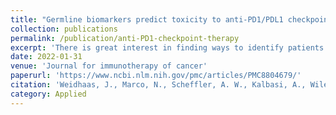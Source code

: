 ```yaml
---
title: "Germline biomarkers predict toxicity to anti-PD1/PDL1 checkpoint therapy"
collection: publications
permalink: /publication/anti-PD1-checkpoint-therapy
excerpt: 'There is great interest in finding ways to identify patients who will develop toxicity to cancer therapies. This has become especially pressing in the era of immune therapy, where toxicity can be long-lasting and life-altering, and primarily comes in the form of immune-related adverse effects (irAEs). Treatment with the first drugs in this class, anti-programmed death 1 (anti-PD1)/programmed death-ligand 1 (PDL1) checkpoint therapies, results in grade 2 or higher irAEs in up to 25%–30% of patients, which occur most commonly within the first 6 months of treatment and can include arthralgias, rash, pruritus, pneumonitis, diarrhea and/or colitis, hepatitis, and endocrinopathies. We tested the hypothesis that germline microRNA pathway functional variants, known to predict altered systemic stress responses to cancer therapies, would predict irAEs in patients across cancer types.'
date: 2022-01-31
venue: 'Journal for immunotherapy of cancer'
paperurl: 'https://www.ncbi.nlm.nih.gov/pmc/articles/PMC8804679/'
citation: 'Weidhaas, J., Marco, N., Scheffler, A. W., Kalbasi, A., Wilenius, K., Rietdorf, E., ... & Telesca, D. (2022). Germline biomarkers predict toxicity to anti-PD1/PDL1 checkpoint therapy. Journal for immunotherapy of cancer, 10(2).'
category: Applied
---
```

